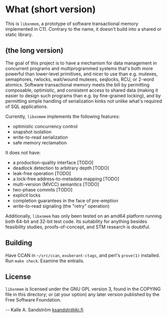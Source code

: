 
What (short version)
====================

This is `libxnmem`, a prototype of software transactional memory implemented in
C11. Contrary to the name, it doesn't build into a shared or static library.


(the long version)
------------------

The goal of this project is to have a mechanism for data management in
concurrent programs and multiprogrammed systems that's both more powerful than
lower-level primitives, and nicer to use than e.g. mutexes, semaphores,
rwlocks, wait/wound mutexes, seqlocks, RCU, or 2-word atomics. Software
transactional memory meets the bill by permitting composable, optimistic, and
consistent access to shared data (making it easier to design such programs than
e.g. by fine-grained locking), and by permitting simple handling of
serialization kinks not unlike what's required of SQL applications.

Currently, `libxnmem` implements the following features:

  - optimistic concurrency control
  - snapshot isolation
  - write-to-read serialization
  - safe memory reclamation

It does not have:

  - a production-quality interface [TODO]
  - deadlock detection to arbitrary depth [TODO]
  - leak-free operation [TODO]
  - a lock-free address-to-metadata mapping [TODO]
  - multi-version (MVCC) semantics [TODO]
  - two-phase commits [TODO]
  - explicit locks
  - completion guarantees in the face of pre-emption
  - write-to-read signaling (the "retry" operation)

Additionally, `libxnmem` has only been tested on an amd64 platform running both
64-bit and 32-bit test code. Its suitability for anything besides feasibility
studies, proofs-of-concept, and STM research is doubtful.


Building
--------

Have CCAN in `~/src/ccan`, `exuberant-ctags`, and perl's `prove(1)` installed.
Run `make check`. Examine the entrails.


License
-------

`libxnmem` is licensed under the GNU GPL version 3, found in the COPYING file
in this directory; or (at your option) any later version published by the Free
Software Foundation.


  -- Kalle A. Sandström <ksandstr@iki.fi>

